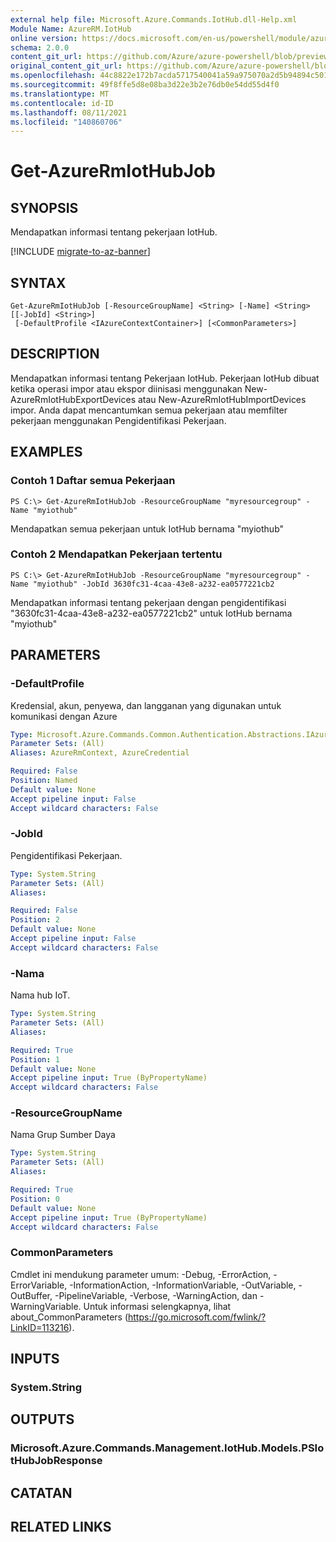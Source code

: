 ```yaml
---
external help file: Microsoft.Azure.Commands.IotHub.dll-Help.xml
Module Name: AzureRM.IotHub
online version: https://docs.microsoft.com/en-us/powershell/module/azurerm.iothub/get-azurermiothubjob
schema: 2.0.0
content_git_url: https://github.com/Azure/azure-powershell/blob/preview/src/ResourceManager/IotHub/Commands.IotHub/help/Get-AzureRmIotHubJob.md
original_content_git_url: https://github.com/Azure/azure-powershell/blob/preview/src/ResourceManager/IotHub/Commands.IotHub/help/Get-AzureRmIotHubJob.md
ms.openlocfilehash: 44c8822e172b7acda5717540041a59a975070a2d5b94894c50174e5470cb44a1
ms.sourcegitcommit: 49f8ffe5d8e08ba3d22e3b2e76db0e54dd55d4f0
ms.translationtype: MT
ms.contentlocale: id-ID
ms.lasthandoff: 08/11/2021
ms.locfileid: "140860706"
---
```

# Get-AzureRmIotHubJob

## SYNOPSIS
Mendapatkan informasi tentang pekerjaan IotHub.

[!INCLUDE [migrate-to-az-banner](../../includes/migrate-to-az-banner.md)]

## SYNTAX

```
Get-AzureRmIotHubJob [-ResourceGroupName] <String> [-Name] <String> [[-JobId] <String>]
 [-DefaultProfile <IAzureContextContainer>] [<CommonParameters>]
```

## DESCRIPTION
Mendapatkan informasi tentang Pekerjaan IotHub.
Pekerjaan IotHub dibuat ketika operasi impor atau ekspor diinisasi menggunakan New-AzureRmIotHubExportDevices atau New-AzureRmIotHubImportDevices impor.
Anda dapat mencantumkan semua pekerjaan atau memfilter pekerjaan menggunakan Pengidentifikasi Pekerjaan.

## EXAMPLES

### Contoh 1 Daftar semua Pekerjaan
```
PS C:\> Get-AzureRmIotHubJob -ResourceGroupName "myresourcegroup" -Name "myiothub"
```

Mendapatkan semua pekerjaan untuk IotHub bernama "myiothub"

### Contoh 2 Mendapatkan Pekerjaan tertentu
```
PS C:\> Get-AzureRmIotHubJob -ResourceGroupName "myresourcegroup" -Name "myiothub" -JobId 3630fc31-4caa-43e8-a232-ea0577221cb2
```

Mendapatkan informasi tentang pekerjaan dengan pengidentifikasi "3630fc31-4caa-43e8-a232-ea0577221cb2" untuk IotHub bernama "myiothub"

## PARAMETERS

### -DefaultProfile
Kredensial, akun, penyewa, dan langganan yang digunakan untuk komunikasi dengan Azure

```yaml
Type: Microsoft.Azure.Commands.Common.Authentication.Abstractions.IAzureContextContainer
Parameter Sets: (All)
Aliases: AzureRmContext, AzureCredential

Required: False
Position: Named
Default value: None
Accept pipeline input: False
Accept wildcard characters: False
```

### -JobId
Pengidentifikasi Pekerjaan. 

```yaml
Type: System.String
Parameter Sets: (All)
Aliases:

Required: False
Position: 2
Default value: None
Accept pipeline input: False
Accept wildcard characters: False
```

### -Nama
Nama hub IoT. 

```yaml
Type: System.String
Parameter Sets: (All)
Aliases:

Required: True
Position: 1
Default value: None
Accept pipeline input: True (ByPropertyName)
Accept wildcard characters: False
```

### -ResourceGroupName
Nama Grup Sumber Daya

```yaml
Type: System.String
Parameter Sets: (All)
Aliases:

Required: True
Position: 0
Default value: None
Accept pipeline input: True (ByPropertyName)
Accept wildcard characters: False
```

### CommonParameters
Cmdlet ini mendukung parameter umum: -Debug, -ErrorAction, -ErrorVariable, -InformationAction, -InformationVariable, -OutVariable, -OutBuffer, -PipelineVariable, -Verbose, -WarningAction, dan -WarningVariable. Untuk informasi selengkapnya, lihat about_CommonParameters (https://go.microsoft.com/fwlink/?LinkID=113216).

## INPUTS

### System.String

## OUTPUTS

### Microsoft.Azure.Commands.Management.IotHub.Models.PSIotHubJobResponse

## CATATAN

## RELATED LINKS
